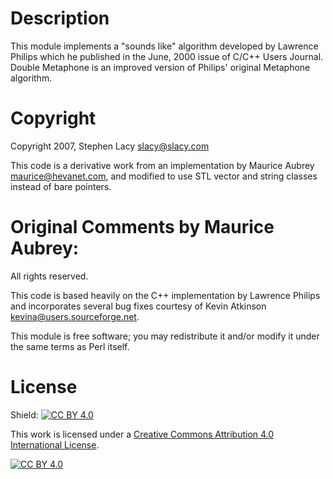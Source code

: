 Description
===========

  This module implements a "sounds like" algorithm developed by Lawrence Philips which he
  published in the June, 2000 issue of C/C++ Users Journal.  Double Metaphone is an improved
  version of Philips' original Metaphone algorithm.

Copyright
=========
  Copyright 2007, Stephen Lacy <slacy@slacy.com>

  This code is a derivative work from an implementation by Maurice Aubrey
  <maurice@hevanet.com>, and modified to use STL vector and string classes instead of bare
  pointers.

Original Comments by Maurice Aubrey:
===================================

  All rights reserved.

  This code is based heavily on the C++ implementation by
  Lawrence Philips and incorporates several bug fixes courtesy
  of Kevin Atkinson <kevina@users.sourceforge.net>.

  This module is free software; you may redistribute it and/or
  modify it under the same terms as Perl itself.

License
=======

Shield: [![CC BY 4.0][cc-by-shield]][cc-by]

This work is licensed under a
[Creative Commons Attribution 4.0 International License][cc-by].

[![CC BY 4.0][cc-by-image]][cc-by]

[cc-by]: http://creativecommons.org/licenses/by/4.0/
[cc-by-image]: https://i.creativecommons.org/l/by/4.0/88x31.png
[cc-by-shield]: https://img.shields.io/badge/License-CC%20BY%204.0-lightgrey.svg
